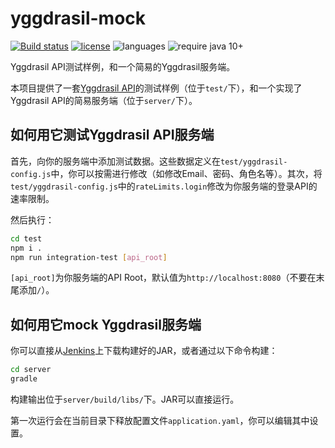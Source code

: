 # yggdrasil-mock
[![Build status](https://img.shields.io/travis/to2mbn/yggdrasil-mock.svg?style=flat-square)](https://travis-ci.org/to2mbn/yggdrasil-mock)
[![license](https://img.shields.io/github/license/to2mbn/yggdrasil-mock.svg?style=flat-square)](https://github.com/to2mbn/yggdrasil-mock/blob/master/LICENSE)
![languages](https://img.shields.io/badge/languages-javascript,_java-yellow.svg?style=flat-square)
![require java 10+](https://img.shields.io/badge/require_java-10+-orange.svg?style=flat-square)

Yggdrasil API测试样例，和一个简易的Yggdrasil服务端。

本项目提供了一套[Yggdrasil API](https://github.com/to2mbn/authlib-injector/wiki/Yggdrasil%E6%9C%8D%E5%8A%A1%E7%AB%AF%E6%8A%80%E6%9C%AF%E8%A7%84%E8%8C%83)的测试样例（位于`test/`下），和一个实现了Yggdrasil API的简易服务端（位于`server/`下）。

## 如何用它测试Yggdrasil API服务端
首先，向你的服务端中添加测试数据。这些数据定义在`test/yggdrasil-config.js`中，你可以按需进行修改（如修改Email、密码、角色名等）。其次，将`test/yggdrasil-config.js`中的`rateLimits.login`修改为你服务端的登录API的速率限制。

然后执行：
```bash
cd test
npm i .
npm run integration-test [api_root]
```

`[api_root]`为你服务端的API Root，默认值为`http://localhost:8080`（不要在末尾添加`/`）。

## 如何用它mock Yggdrasil服务端
你可以直接从[Jenkins](https://ci.to2mbn.org/job/yggdrasil-mock/)上下载构建好的JAR，或者通过以下命令构建：
```bash
cd server
gradle
```

构建输出位于`server/build/libs/`下。JAR可以直接运行。

第一次运行会在当前目录下释放配置文件`application.yaml`，你可以编辑其中设置。
